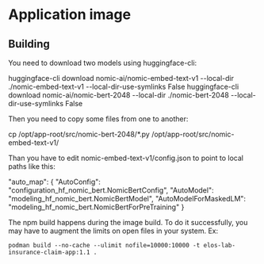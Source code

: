 # Application image

## Building

You need to download two models using huggingface-cli:

huggingface-cli download nomic-ai/nomic-embed-text-v1 --local-dir ./nomic-embed-text-v1 --local-dir-use-symlinks False
huggingface-cli download nomic-ai/nomic-bert-2048 --local-dir ./nomic-bert-2048 --local-dir-use-symlinks False

Then you need to copy some files from one to another:

cp /opt/app-root/src/nomic-bert-2048/*.py /opt/app-root/src/nomic-embed-text-v1/

Than you have to edit nomic-embed-text-v1/config.json to point to local paths like this:

"auto_map": {
  "AutoConfig": "configuration_hf_nomic_bert.NomicBertConfig",
  "AutoModel": "modeling_hf_nomic_bert.NomicBertModel",
  "AutoModelForMaskedLM": "modeling_hf_nomic_bert.NomicBertForPreTraining"
}

The npm build happens during the image build. To do it successfully, you may have to augment the limits on open files in your system. Ex:

`podman build --no-cache --ulimit nofile=10000:10000 -t elos-lab-insurance-claim-app:1.1 .`
